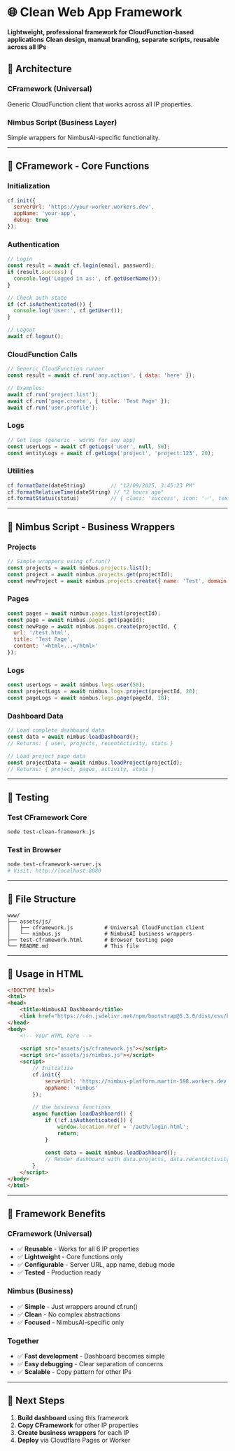 # 🌐 Clean Web App Framework

**Lightweight, professional framework for CloudFunction-based applications**
**Clean design, manual branding, separate scripts, reusable across all IPs**

## 🎯 **Architecture**

### **CFramework (Universal)**
Generic CloudFunction client that works across all IP properties.

### **Nimbus Script (Business Layer)**  
Simple wrappers for NimbusAI-specific functionality.

---

## 🚀 **CFramework - Core Functions**

### **Initialization**
```javascript
cf.init({
  serverUrl: 'https://your-worker.workers.dev',
  appName: 'your-app',
  debug: true
});
```

### **Authentication**
```javascript
// Login
const result = await cf.login(email, password);
if (result.success) {
  console.log('Logged in as:', cf.getUserName());
}

// Check auth state
if (cf.isAuthenticated()) {
  console.log('User:', cf.getUser());
}

// Logout
await cf.logout();
```

### **CloudFunction Calls**
```javascript
// Generic CloudFunction runner
const result = await cf.run('any.action', { data: 'here' });

// Examples:
await cf.run('project.list');
await cf.run('page.create', { title: 'Test Page' });
await cf.run('user.profile');
```

### **Logs**
```javascript
// Get logs (generic - works for any app)
const userLogs = await cf.getLogs('user', null, 50);
const entityLogs = await cf.getLogs('project', 'project:123', 20);
```

### **Utilities**
```javascript
cf.formatDate(dateString)        // "12/09/2025, 3:45:23 PM"
cf.formatRelativeTime(dateString) // "2 hours ago"
cf.formatStatus(status)          // { class: 'success', icon: '✅', text: 'Active' }
```

---

## 🎯 **Nimbus Script - Business Wrappers**

### **Projects**
```javascript
// Simple wrappers using cf.run()
const projects = await nimbus.projects.list();
const project = await nimbus.projects.get(projectId);
const newProject = await nimbus.projects.create({ name: 'Test', domain: 'example.com' });
```

### **Pages**
```javascript
const pages = await nimbus.pages.list(projectId);
const page = await nimbus.pages.get(pageId);
const newPage = await nimbus.pages.create(projectId, {
  url: '/test.html',
  title: 'Test Page',
  content: '<html>...</html>'
});
```

### **Logs**
```javascript
const userLogs = await nimbus.logs.user(50);
const projectLogs = await nimbus.logs.project(projectId, 20);
const pageLogs = await nimbus.logs.page(pageId, 10);
```

### **Dashboard Data**
```javascript
// Load complete dashboard data
const data = await nimbus.loadDashboard();
// Returns: { user, projects, recentActivity, stats }

// Load project page data  
const projectData = await nimbus.loadProject(projectId);
// Returns: { project, pages, activity, stats }
```

---

## 🧪 **Testing**

### **Test CFramework Core**
```bash
node test-clean-framework.js
```

### **Test in Browser**
```bash
node test-cframework-server.js
# Visit: http://localhost:8080
```

---

## 📁 **File Structure**

```
www/
├── assets/js/
│   ├── cframework.js          # Universal CloudFunction client
│   └── nimbus.js              # NimbusAI business wrappers
├── test-cframework.html       # Browser testing page
└── README.md                  # This file
```

---

## 🎨 **Usage in HTML**

```html
<!DOCTYPE html>
<html>
<head>
    <title>NimbusAI Dashboard</title>
    <link href="https://cdn.jsdelivr.net/npm/bootstrap@5.3.0/dist/css/bootstrap.min.css" rel="stylesheet">
</head>
<body>
    <!-- Your HTML here -->
    
    <script src="assets/js/cframework.js"></script>
    <script src="assets/js/nimbus.js"></script>
    <script>
        // Initialize
        cf.init({
            serverUrl: 'https://nimbus-platform.martin-598.workers.dev',
            appName: 'nimbus'
        });
        
        // Use business functions
        async function loadDashboard() {
            if (!cf.isAuthenticated()) {
                window.location.href = '/auth/login.html';
                return;
            }
            
            const data = await nimbus.loadDashboard();
            // Render dashboard with data.projects, data.recentActivity, etc.
        }
    </script>
</body>
</html>
```

---

## 🔧 **Framework Benefits**

### **CFramework (Universal)**
- ✅ **Reusable** - Works for all 6 IP properties
- ✅ **Lightweight** - Core functions only
- ✅ **Configurable** - Server URL, app name, debug mode
- ✅ **Tested** - Production ready

### **Nimbus (Business)**
- ✅ **Simple** - Just wrappers around cf.run()
- ✅ **Clean** - No complex abstractions
- ✅ **Focused** - NimbusAI-specific only

### **Together**
- ✅ **Fast development** - Dashboard becomes simple
- ✅ **Easy debugging** - Clear separation of concerns
- ✅ **Scalable** - Copy pattern for other IPs

---

## 🎯 **Next Steps**

1. **Build dashboard** using this framework
2. **Copy CFramework** for other IP properties
3. **Create business wrappers** for each IP
4. **Deploy** via Cloudflare Pages or Worker
